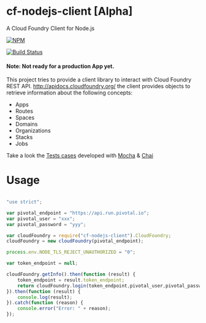# cf-nodejs-client [Alpha]
A Cloud Foundry Client for Node.js

[![NPM](https://nodei.co/npm/cf-nodejs-client.png?compact=true)](https://nodei.co/npm/cf-nodejs-client/)

[![Build Status](https://travis-ci.org/jabrena/cf-nodejs-client.svg)](https://travis-ci.org/jabrena/cf-nodejs-client)

#### Note: Not ready for a production App yet.

This project tries to provide a client library to interact with Cloud Foundry REST API.
http://apidocs.cloudfoundry.org/ the client provides objects to retrieve information about the following concepts:

* Apps
* Routes
* Spaces
* Domains
* Organizations
* Stacks
* Jobs

Take a look the [Tests cases](https://github.com/jabrena/cf-nodejs-client/tree/master/test/) developed with [Mocha](https://mochajs.org/) & [Chai](http://chaijs.com/api/bdd/)

# Usage

``` Javascript

"use strict";

var pivotal_endpoint = "https://api.run.pivotal.io";
var pivotal_user = "xxx";
var pivotal_password = "yyy";

var cloudFoundry = require("cf-nodejs-client").CloudFoundry;
cloudFoundry = new cloudFoundry(pivotal_endpoint);

process.env.NODE_TLS_REJECT_UNAUTHORIZED = "0";

var token_endpoint = null;

cloudFoundry.getInfo().then(function (result) {
	token_endpoint = result.token_endpoint;	
    return cloudFoundry.login(token_endpoint,pivotal_user,pivotal_password);
}).then(function (result) {
    console.log(result);   
}).catch(function (reason) {
    console.error("Error: " + reason);
});

```